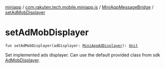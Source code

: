 [miniapp](../../index.md) / [com.rakuten.tech.mobile.miniapp.js](../index.md) / [MiniAppMessageBridge](index.md) / [setAdMobDisplayer](./set-ad-mob-displayer.md)

# setAdMobDisplayer

`fun setAdMobDisplayer(adDisplayer: `[`MiniAppAdDisplayer`](../../com.rakuten.tech.mobile.miniapp.ads/-mini-app-ad-displayer/index.md)`): `[`Unit`](https://kotlinlang.org/api/latest/jvm/stdlib/kotlin/-unit/index.html)

Set implemented ads displayer. Can use the default provided class from sdk [AdMobDisplayer](../../com.rakuten.tech.mobile.miniapp.ads/-ad-mob-displayer/index.md).

